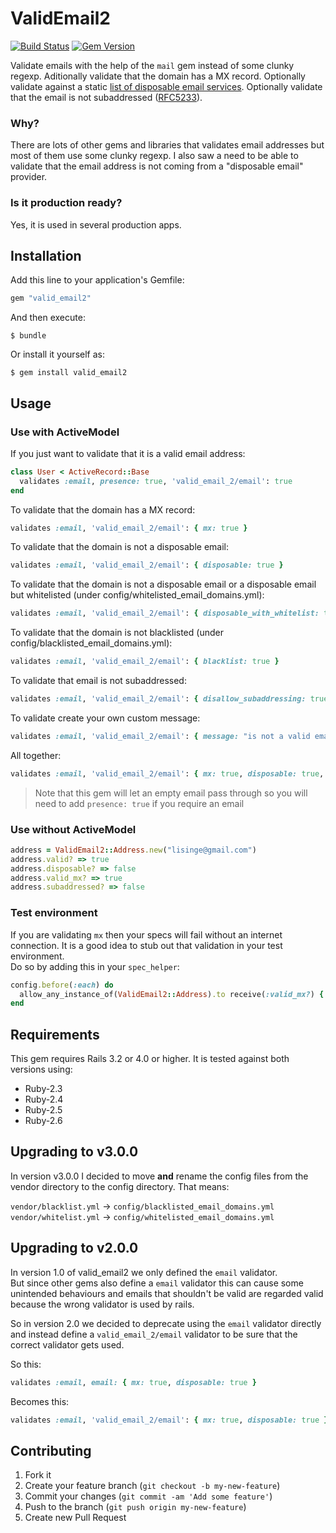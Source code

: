 # ValidEmail2
[![Build Status](https://travis-ci.org/micke/valid_email2.svg?branch=master)](https://travis-ci.org/micke/valid_email2)
[![Gem Version](https://badge.fury.io/rb/valid_email2.png)](http://badge.fury.io/rb/valid_email2)

Validate emails with the help of the `mail` gem instead of some clunky regexp.
Aditionally validate that the domain has a MX record.
Optionally validate against a static [list of disposable email services](vendor/disposable_emails.yml).
Optionally validate that the email is not subaddressed ([RFC5233](https://tools.ietf.org/html/rfc5233)).

### Why?

There are lots of other gems and libraries that validates email addresses but most of them use some clunky regexp.
I also saw a need to be able to validate that the email address is not coming from a "disposable email" provider.

### Is it production ready?

Yes, it is used in several production apps.

## Installation

Add this line to your application's Gemfile:

```ruby
gem "valid_email2"
```

And then execute:

    $ bundle

Or install it yourself as:

    $ gem install valid_email2

## Usage

### Use with ActiveModel

If you just want to validate that it is a valid email address:
```ruby
class User < ActiveRecord::Base
  validates :email, presence: true, 'valid_email_2/email': true
end
```

To validate that the domain has a MX record:
```ruby
validates :email, 'valid_email_2/email': { mx: true }
```

To validate that the domain is not a disposable email:
```ruby
validates :email, 'valid_email_2/email': { disposable: true }
```

To validate that the domain is not a disposable email or a disposable email but whitelisted (under config/whitelisted_email_domains.yml):
```ruby
validates :email, 'valid_email_2/email': { disposable_with_whitelist: true }
```

To validate that the domain is not blacklisted (under config/blacklisted_email_domains.yml):
```ruby
validates :email, 'valid_email_2/email': { blacklist: true }
```

To validate that email is not subaddressed:
```ruby
validates :email, 'valid_email_2/email': { disallow_subaddressing: true }
```

To validate create your own custom message:
```ruby
validates :email, 'valid_email_2/email': { message: "is not a valid email" }
```

All together:
```ruby
validates :email, 'valid_email_2/email': { mx: true, disposable: true, disallow_subaddressing: true}
```

> Note that this gem will let an empty email pass through so you will need to
> add `presence: true` if you require an email

### Use without ActiveModel

```ruby
address = ValidEmail2::Address.new("lisinge@gmail.com")
address.valid? => true
address.disposable? => false
address.valid_mx? => true
address.subaddressed? => false
```

### Test environment

If you are validating `mx` then your specs will fail without an internet connection.
It is a good idea to stub out that validation in your test environment.  
Do so by adding this in your `spec_helper`:
```ruby
config.before(:each) do
  allow_any_instance_of(ValidEmail2::Address).to receive(:valid_mx?) { true }
end
```

## Requirements

This gem requires Rails 3.2 or 4.0 or higher. It is tested against both versions using:
* Ruby-2.3
* Ruby-2.4
* Ruby-2.5
* Ruby-2.6

## Upgrading to v3.0.0

In version v3.0.0 I decided to move __and__ rename the config files from the
vendor directory to the config directory. That means:

`vendor/blacklist.yml` -> `config/blacklisted_email_domains.yml`  
`vendor/whitelist.yml` -> `config/whitelisted_email_domains.yml`

## Upgrading to v2.0.0

In version 1.0 of valid_email2 we only defined the `email` validator.  
But since other gems also define a `email` validator this can cause some unintended
behaviours and emails that shouldn't be valid are regarded valid because the
wrong validator is used by rails.

So in version 2.0 we decided to deprecate using the `email` validator directly
and instead define a `valid_email_2/email` validator to be sure that the correct
validator gets used.

So this:
```ruby
validates :email, email: { mx: true, disposable: true }
```

Becomes this:
```ruby
validates :email, 'valid_email_2/email': { mx: true, disposable: true }
```

## Contributing

1. Fork it
2. Create your feature branch (`git checkout -b my-new-feature`)
3. Commit your changes (`git commit -am 'Add some feature'`)
4. Push to the branch (`git push origin my-new-feature`)
5. Create new Pull Request
